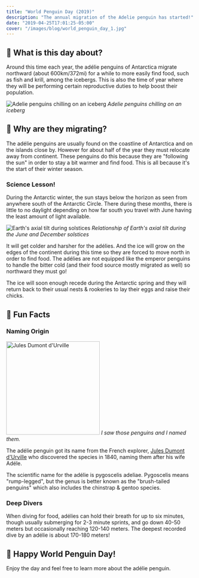 ```yaml
---
title: "World Penguin Day (2019)"
description: "The annual migration of the Adelie penguin has started!"
date: "2019-04-25T17:01:25-05:00"
cover: "/images/blog/world_penguin_day_1.jpg"
---
```


## 🐧️ What is this day about?

Around this time each year, the adélie penguins of Antarctica migrate northward (about 600km/372mi) for a while to more easily find food, such as fish and krill, among the icebergs. This is also the time of year where they will be performing certain reproductive duties to help boost their population.

![Adelie penguins chilling on an iceberg](/images/blog/world_penguin_day_2.jpg)
_Adelie penguins chilling on an iceberg_

## 🐧️ Why are they migrating?

The adélie penguins are usually found on the coastline of Antarctica and on the islands close by. However for about half of the year they must relocate away from continent. These penguins do this because they are "following the sun" in order to stay a bit warmer and find food. This is all because it's the start of their winter season.

### Science Lesson!

During the Antarctic winter, the sun stays below the horizon as seen from anywhere south of the Antarctic Circle. There during these months, there is little to no daylight depending on how far south you travel with June having the least amount of light available.

![Earth's axial tilt during solstices](/images/blog/world_penguin_day_circletilt.png)
_Relationship of Earth's axial tilt during the June and December solstices_

It will get colder and harsher for the adélies. And the ice will grow on the edges of the continent during this time so they are forced to move north in order to find food. The adélies are not equipped like the emperor penguins to handle the bitter cold (and their food source mostly migrated as well) so northward they must go!

The ice will soon enough recede during the Antarctic spring and they will return back to their usual nests & rookeries to lay their eggs and raise their chicks.

## 🐧️ Fun Facts

### Naming Origin

<div class="article_aside">
<img src="https://upload.wikimedia.org/wikipedia/commons/5/5f/Dumont_d%27Urville.jpg" alt="Jules Dumont d'Urville" style="height: 250px" />
<em>I saw those penguins <i>and</i> I named them.</em>
</div>

The adélie penguin got its name from the French explorer, [Jules Dumont d'Urville](https://en.wikipedia.org/wiki/Jules_Dumont_d%27Urville) who discovered the species in 1840, naming them after his wife Adéle.

The scientific name for the adélie is pygoscelis adeliae. Pygoscelis means "rump-legged", but the genus is better known as the "brush-tailed penguins" which also includes the chinstrap & gentoo species.

### Deep Divers

When diving for food, adélies can hold their breath for up to six minutes, though usually submerging for 2-3 minute sprints, and go down 40-50 meters but occasionally reaching 120-140 meters. The deepest recorded dive by an adélie is about 170-180 meters!

## 🐧️ Happy World Penguin Day!

Enjoy the day and feel free to learn more about the adélie penguin.
